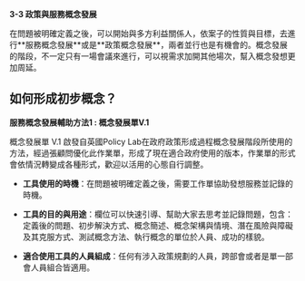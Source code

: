 <p><strong>3-3 政策與服務概念發展</strong></p>

<p>在問題被明確定義之後，可以開始與多方利益關係人，依案子的性質與目標，去進行**服務概念發展**或是**政策概念發展**，兩者並行也是有機會的。概念發展的階段，不一定只有一場會議來進行，可以視需求加開其他場次，幫入概念發想更加周延。</p>

<h2>如何形成初步概念？</h2>

<p><strong>服務概念發展輔助方法1 : 概念發展單V.1</strong></p>

<p>概念發展單 V.1 啟發自英國Policy Lab在政府政策形成過程概念發展階段所使用的方法，經過張顧問優化此作業單，形成了現在適合政府使用的版本，作業單的形式會依情況轉變成各種形式，歡迎以活用的心態自行調整。</p>

<ul>
<li><p><strong>工具使用的時機</strong>：在問題被明確定義之後，需要工作單協助發想服務並記錄的時機。</p></li>
<li><p><strong>工具的目的與用途</strong>：欄位可以快速引導、幫助大家去思考並記錄問題，包含：定義後的問題、初步解決方式、概念簡述、概念架構與情境、潛在風險與障礙及其克服方式、測試概念方法、執行概念的單位於人員、成功的樣貌。</p></li>
<li><p><strong>適合使用工具的人員組成</strong>：任何有涉入政策規劃的人員，跨部會或者是單一部會人員組合皆適用。</p></li>
</ul>